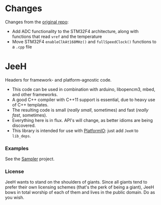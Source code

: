 # Changes

Changes from the [original repo](https://git.jeelabs.org/jcw/jeeh/commits/branch/master):

* Add ADC functionality to the STM32F4 architecture, along with functions that read `vref` and the temperature
* Move STM32F4 `enableClkAt168MHz()` and `fullSpeedClock()` functions to a `.cpp` file

# JeeH

Headers for framework- and platform-agnostic code.

* This code can be used in combination with arduino, libopencm3, mbed, and
  other frameworks.
* A good C++ compiler with C++11 support is essential, due to heavy use of C++
  templates.
* The resulting code is small (_really small_, sometimes) and fast (_really
  fast_, sometimes).
* Everything here is in flux. API's will change, as better idioms are being
  discovered.
* This library is intended for use with
  [PlatformIO](https://platformio.org/lib/show/3082/JeeH): just add `JeeH` to
  `lib_deps`.

### Examples

See the
[Sampler](https://git.jeelabs.org/jcw/jeeh/src/branch/master/examples/sampler)
project.

### License

JeeH wants to stand on the shoulders of giants. Since all giants tend to prefer
their own licensing schemes (that's the perk of being a giant), JeeH bows in
total worship of each of them and lives in the public domain. Do as you wish.
